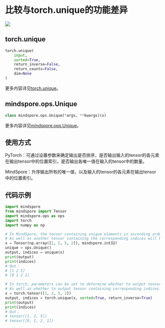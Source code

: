 # 比较与torch.unique的功能差异

<a href="https://gitee.com/mindspore/docs/blob/r1.5/docs/mindspore/migration_guide/source_zh_cn/api_mapping/pytorch_diff/Unique.md" target="_blank"><img src="https://gitee.com/mindspore/docs/raw/r1.5/resource/_static/logo_source.png"></a>

## torch.unique

```python
torch.unique(
    input,
    sorted=True,
    return_inverse=False,
    return_counts=False,
    dim=None
)
```

更多内容详见[torch.unique](https://pytorch.org/docs/1.5.0/torch.html#torch.unique)。

## mindspore.ops.Unique

```python
class mindspore.ops.Unique(*args, **kwargs)(x)
```

更多内容详见[mindspore.ops.Unique](https://mindspore.cn/docs/api/zh-CN/r1.5/api_python/ops/mindspore.ops.Unique.html#mindspore.ops.Unique)。

## 使用方式

PyTorch：可通过设置参数来确定输出是否排序，是否输出输入的tensor的各元素在输出tensor中的位置索引，是否输出各唯一值在输入的tensor中的数量。

MindSpore：升序输出所有的唯一值，以及输入的tensor的各元素在输出tensor中的位置索引。

## 代码示例

```python
import mindspore
from mindspore import Tensor
import mindspore.ops as ops
import torch
import numpy as np

# In MindSpore, the tensor containing unique elements in ascending order.
# As well as another tensor containing the corresponding indices will be directly returned.
x = Tensor(np.array([1, 2, 5, 2]), mindspore.int32)
unique = ops.Unique()
output, indices = unique(x)
print(output)
print(indices)
# Out：
# [1 2 5]
# [0 1 2 1]

# In torch, parameters can be set to determine whether to output tensor containing unique elements in ascending order.
# As well as whether to output tensor containing corresponding indices.
x = torch.tensor([1, 2, 5, 2])
output, indices = torch.unique(x, sorted=True, return_inverse=True)
print(output)
print(indices)
# Out：
# tensor([1, 2, 5])
# tensor([0, 1, 2, 1])
```